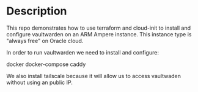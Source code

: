 # Description

This repo demonstrates how to use terraform and cloud-init to install and configure vaultwarden on an ARM Ampere instance. This instance type is "always free" on Oracle cloud.

In order to run vaultwarden we need to install and configure:

docker
docker-compose
caddy

We also install tailscale because it will allow us to access vaultwaden without using an public IP.




